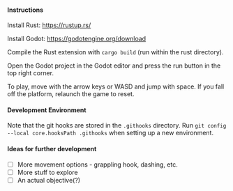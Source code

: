 #### Instructions

Install Rust: https://rustup.rs/

Install Godot: https://godotengine.org/download

Compile the Rust extension with `cargo build` (run within the rust directory).

Open the Godot project in the Godot editor and press the run button in the top right corner.

To play, move with the arrow keys or WASD and jump with space. If you fall off the platform, relaunch the game to reset.

#### Development Environment 

Note that the git hooks are stored in the `.githooks` directory. Run `git config --local core.hooksPath .githooks` when setting up a new environment.

#### Ideas for further development

* [ ] More movement options - grappling hook, dashing, etc.
* [ ] More stuff to explore
* [ ] An actual objective(?)
